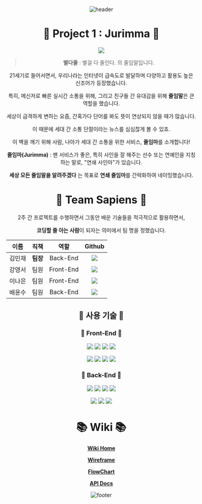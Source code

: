 <div align="center">
  
![header](https://capsule-render.vercel.app/api?type=waving&color=timeGradient&height=200&section=header&text=안녕하세요!%20Jurimma입니다!%20만반잘부~%20🙌&fontSize=36&fontAlign=50&fontAlignY=40)

# 🏇 Project 1 : Jurimma 🏇

![](https://media.discordapp.net/attachments/878131777485565993/880410029881180200/Jurimma-logo.png?width=250&height=250)

> **별다줄** : 별걸 다 줄인다. 의 줄임말입니다.

21세기로 들어서면서, 우리나라는 인터넷이 급속도로 발달하며 다양하고 활용도 높은 신조어가 등장했습니다.

특히, 메신저로 빠른 실시간 소통을 위해, 그리고 친구들 간 유대감을 위해 **줄임말**은 큰 역할을 했습니다.

세상이 급격하게 변하는 요즘, 간혹가다 단어를 봐도 뜻이 연상되지 않을 때가 많습니다.

이 때문에 세대 간 소통 단절이라는 뉴스를 심심찮게 볼 수 있죠.

이 벽을 깨기 위해 사람, 나아가 세대 간 소통을 위한 서비스, **줄임마**를 소개합니다!

**줄임마(Jurimma)** : 팬 서비스가 좋은, 특히 사인을 잘 해주는 선수 또는 연예인을 지칭하는 말로, "연쇄 사인마"가 있습니다.

**세상 모든 줄임말을 알려주겠다** 는 목표로 **연쇄 줄임마**를 간략화하여 네이밍했습니다.

# 👫 Team Sapiens 👫

2주 간 프로젝트를 수행하면서 그동안 배운 기술들을 적극적으로 활용하면서,

**코딩할 줄 아는 사람**이 되자는 의미에서 팀 명을 정했습니다.

|  이름  |   직책   |   역할    |                                                                                                  Github                                                                                                   |
| :----: | :------: | :-------: | :-------------------------------------------------------------------------------------------------------------------------------------------------------------------------------------------------------: |
| 김민재 | **팀장** | Back-End  |        <a href="https://github.com/minjman2659"><img src="https://img.shields.io/badge/minjman2659-181717?style=flat-square&logo=github&logoColor=white&link=https://github.com/minjman2659"/></a>        |
| 강영서 |   팀원   | Front-End | <a href="https://github.com/Youngseo-kangg"><img src="https://img.shields.io/badge/Youngseo%2D%2Dkangg-EA4AAA?style=flat-square&logo=github&logoColor=white&link=https://github.com/Youngseo-kangg"/></a> |
| 이나은 |   팀원   | Front-End |    <a href="https://github.com/Lee-Na-eun"><img src="https://img.shields.io/badge/Lee%2D%2DNa%2D%2Deun-F5792A?style=flat-square&logo=github&logoColor=white&link=https://github.com/Lee-Na-eun"/></a>     |
| 배윤수 |   팀원   | Back-End  |            <a href="https://github.com/mniYUNSU"><img src="https://img.shields.io/badge/mniYUNSU-512BD4?style=flat-square&logo=github&logoColor=white&link=https://github.com/mniYUNSU"/></a>             |

## 🔧 사용 기술 🔧

### 🙉 Front-End 🙉

<img src="https://img.shields.io/badge/HTML-E34F26?style=flat-square&logo=html5&logoColor=white"/></a>
<img src="https://img.shields.io/badge/CSS-1572B6?style=flat-square&logo=css3&logoColor=white"/></a>
<img src="https://img.shields.io/badge/Styled Components-DB7093?style=flat-square&logo=styled-components&logoColor=white"/></a>
<img src="https://img.shields.io/badge/Javascript-F36D00?style=flat-square&logo=JavaScript&logoColor=white"/></a>

<img src="https://img.shields.io/badge/React-0088CC?style=flat-square&logo=react&logoColor=white"/></a>
<img src="https://img.shields.io/badge/React Router-CA4245?style=flat-square&logo=react router&logoColor=white"/></a>
<img src="https://img.shields.io/badge/Redux-764ABC?style=flat-square&logo=redux&logoColor=white"/></a>
<img src="https://img.shields.io/badge/Axios-0088CC?style=flat-square&logo=node.js&logoColor=white"/></a>

### 🙈 Back-End 🙈

<img src="https://img.shields.io/badge/Node.js-339933?style=flat-square&logo=node.js&logoColor=white"/></a>
<img src="https://img.shields.io/badge/MySQL-4479A1?style=flat-square&logo=mysql&logoColor=white"/></a>
<img src="https://img.shields.io/badge/Express-000000?style=flat-square&logo=express&logoColor=white"/></a>
<img src="https://img.shields.io/badge/Sequelize-52B0E7?style=flat-square&logo=Sequelize&logoColor=white"/></a>

<img src="https://img.shields.io/badge/CookieParser-339999?style=flat-square&logo=node.js&logoColor=white"/></a>
<img src="https://img.shields.io/badge/JWT-000000?style=flat-square&logo=json web tokens&logoColor=white"/></a>
<img src="https://img.shields.io/badge/AWS-232F3E?style=flat-square&logo=Amazon AWS&logoColor=white"/></a>

# 📚 Wiki 📚

[**Wiki Home**](https://github.com/codestates/Jurimma/wiki)

[**Wireframe**](https://github.com/codestates/Jurimma/wiki/Wireframe)

[**FlowChart**](https://github.com/codestates/Jurimma/wiki/FlowChart)

[**API Docs**](https://github.com/codestates/Jurimma/wiki/API-Docs)

![footer](https://capsule-render.vercel.app/api?type=waving&color=timeGradient&height=170&section=footer&reversal=true&fontSize=26&fontAlign=85&animation=twinkling&fontAlignY=70&text=또%20오세요!)

</div>
